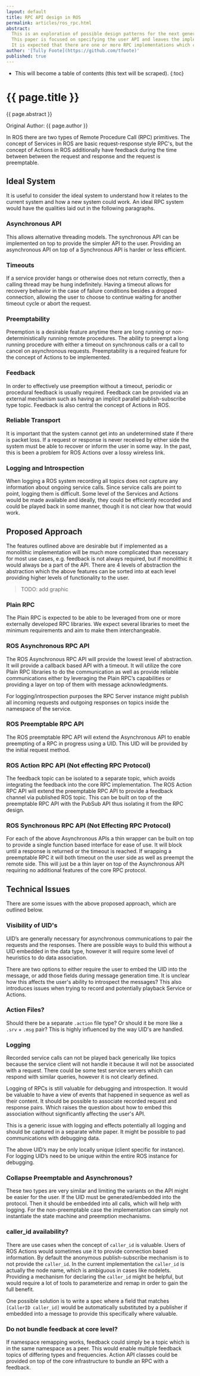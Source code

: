 ```yaml
---
layout: default
title: RPC API design in ROS
permalink: articles/ros_rpc.html
abstract:
  This is an exploration of possible design patterns for the next generation of ROS Remote Procedure Call interfaces.
  This paper is focused on specifying the user API and leaves the implementation unspecified.
  It is expected that there are one or more RPC implementations which can be used, such as Apache Thrift, ROS RPC, and MsgPack.
author: '[Tully Foote](https://github.com/tfoote)'
published: true
---
```


* This will become a table of contents (this text will be scraped).
{:toc}

# {{ page.title }}

<div class="abstract" markdown="1">
{{ page.abstract }}
</div>

Original Author: {{ page.author }}

In ROS there are two types of Remote Procedure Call (RPC) primitives.
The concept of Services in ROS are basic request-response style RPC's, but the concept of Actions in ROS additionally have feedback during the time between between the request and response and the request is preemptable.

## Ideal System

It is useful to consider the ideal system to understand how it relates to the current system and how a new system could work.
An ideal RPC system would have the qualities laid out in the following paragraphs.

### Asynchronous API

This allows alternative threading models.
The synchronous API can be implemented on top to provide the simpler API to the user.
Providing an asynchronous API on top of a Synchronous API is harder or less efficient.

### Timeouts

If a service provider hangs or otherwise does not return correctly, then a calling thread may be hung indefinitely.
Having a timeout allows for recovery behavior in the case of failure conditions besides a dropped connection, allowing the user to choose to continue waiting for another timeout cycle or abort the request.

### Preemptability

Preemption is a desirable feature anytime there are long running or non-deterministically running remote procedures.
The ability to preempt a long running procedure with either a timeout on synchronous calls or a call to cancel on asynchronous requests.
Preemptability is a required feature for the concept of Actions to be implemented.

### Feedback

In order to effectively use preemption without a timeout, periodic or procedural feedback is usually required.
Feedback can be provided via an external mechanism such as having an implicit parallel publish-subscribe type topic.
Feedback is also central the concept of Actions in ROS.

### Reliable Transport

It is important that the system cannot get into an undetermined state if there is packet loss.
If a request or response is never received by either side the system must be able to recover or inform the user in some way.
In the past, this is been a problem for ROS Actions over a lossy wireless link.

### Logging and Introspection

When logging a ROS system recording all topics does not capture any information about ongoing service calls.
Since service calls are point to point, logging them is difficult.
Some level of the Services and Actions would be made available and ideally, they could be efficiently recorded and could be played back in some manner, though it is not clear how that would work.

## Proposed Approach

The features outlined above are desirable but if implemented as a monolithic implementation will be much more complicated than necessary for most use cases, e.g. feedback is not always required, but if monolithic it would always be a part of the API.
There are 4 levels of abstraction the abstraction which the above features can be sorted into at each level providing higher levels of functionality to the user.

> TODO: add graphic

### Plain RPC

The Plain RPC is expected to be able to be leveraged from one or more externally developed RPC libraries.
We expect several libraries to meet the minimum requirements and aim to make them interchangeable.

### ROS Asynchronous RPC API

The ROS Asynchronous RPC API will provide the lowest level of abstraction.
It will provide a callback based API with a timeout.
It will utilize the core Plain RPC libraries to do the communication as well as provide reliable communications either by leveraging the Plain RPC’s capabilities or providing a layer on top of them with message acknowledgments.

For logging/introspection purposes the RPC Server instance might publish all incoming requests and outgoing responses on topics inside the namespace of the service.

### ROS Preemptable RPC API

The ROS preemptable RPC API will extend the Asynchronous API to enable preempting of a RPC in progress using a UID.
This UID will be provided by the initial request method.

### ROS Action RPC API (Not effecting RPC Protocol)

The feedback topic can be isolated to a separate topic, which avoids integrating the feedback into the core RPC implementation.
The ROS Action RPC API will extend the preemptable RPC API to provide a feedback channel via published ROS topic.
This can be built on top of the preemptable RPC API with the PubSub API thus isolating it from the RPC design.

### ROS Synchronous RPC API (Not Effecting RPC Protocol)

For each of the above Asynchronous APIs a thin wrapper can be built on top to provide a single function based interface for ease of use.
It will block until a response is returned or the timeout is reached.
If wrapping a preemptable RPC it will both timeout on the user side as well as preempt the remote side.
This will just be a thin layer on top of the Asynchronous API requiring no additional features of the core RPC protocol.

## Technical Issues

There are some issues with the above proposed approach, which are outlined below.

### Visibility of UID's

UID’s are generally necessary for asynchronous communications to pair the requests and the responses.
There are possible ways to build this without a UID embedded in the data type, however it will require some level of heuristics to do data association.

There are two options to either require the user to embed the UID into the message, or add those fields during message generation time.
It is unclear how this affects the user's ability to introspect the messages?
This also introduces issues when trying to record and potentially playback Service or Actions.

### Action Files?

Should there be a separate `.action` file type?
Or should it be more like a `.srv` + `.msg` pair?
This is highly influenced by the way UID's are handled.

### Logging

Recorded service calls can not be played back generically like topics because the service client will not handle it because it will not be associated with a request.
There could be some test service servers which can respond with similar queries, however it is not clearly defined.

Logging of RPCs is still valuable for debugging and introspection.
It would be valuable to have a view of events that happened in sequence as well as their content.
It should be possible to associate recorded request and response pairs.
Which raises the question about how to embed this association without significantly affecting the user's API.

This is a generic issue with logging and effects potentially all logging and should be captured in a separate white paper.
It might be possible to pad communications with debugging data.

The above UID’s may be only locally unique (client specific for instance).
For logging UID’s need to be unique within the entire ROS instance for debugging.

### Collapse Preemptable and Asynchronous?

These two types are very similar and limiting the variants on the API might be easier for the user.
If the UID must be generated/embedded into the protocol.
Then it should be embedded into all calls, which will help with logging.
For the non-preemptable case the implementation can simply not instantiate the state machine and preemption mechanisms.

### caller_id availability?

There are use cases when the concept of `caller_id` is valuable.
Users of ROS Actions would sometimes use it to provide connection based information.
By default the anonymous publish-subscribe mechanism is to not provide the `caller_id`.
In the current implementation the `caller_id` is actually the node name, which is ambiguous in cases like nodelets.
Providing a mechanism for declaring the `caller_id` might be helpful, but would require a lot of tools to parameterize and remap in order to gain the full benefit.

One possible solution is to write a spec where a field that matches `[CallerID caller_id]` would be automatically substituted by a publisher if embedded into a message to provide this specifically where valuable.

### Do not bundle feedback at core level?

If namespace remapping works, feedback could simply be a topic which is in the same namespace as a peer.
This would enable multiple feedback topics of differing types and frequencies.
Action API classes could be provided on top of the core infrastructure to bundle an RPC with a feedback.
